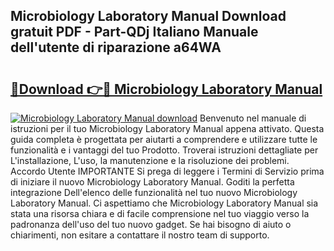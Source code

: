 ## Microbiology Laboratory Manual Download gratuit PDF - Part-QDj Italiano Manuale dell'utente di riparazione a64WA

# <h2><a href="http://dffys8r.blite.top/?on=Microbiology+Laboratory+Manual">🔗Download 👉🔴 Microbiology Laboratory Manual</a></h2>

[![Microbiology Laboratory Manual download](https://i.imgur.com/lujVjoI.png)](http://dffys8r.blite.top/?on=Microbiology+Laboratory+Manual)
Benvenuto nel manuale di istruzioni per il tuo Microbiology Laboratory Manual appena attivato. Questa guida completa è progettata per aiutarti a comprendere e utilizzare tutte le funzionalità e i vantaggi del tuo Prodotto. Troverai istruzioni dettagliate per L'installazione, L'uso, la manutenzione e la risoluzione dei problemi. Accordo Utente IMPORTANTE Si prega di leggere i Termini di Servizio prima di iniziare il nuovo Microbiology Laboratory Manual. Goditi la perfetta integrazione Dell'elenco delle funzionalità nel tuo nuovo Microbiology Laboratory Manual. Ci aspettiamo che Microbiology Laboratory Manual sia stata una risorsa chiara e di facile comprensione nel tuo viaggio verso la padronanza dell'uso del tuo nuovo gadget. Se hai bisogno di aiuto o chiarimenti, non esitare a contattare il nostro team di supporto.
